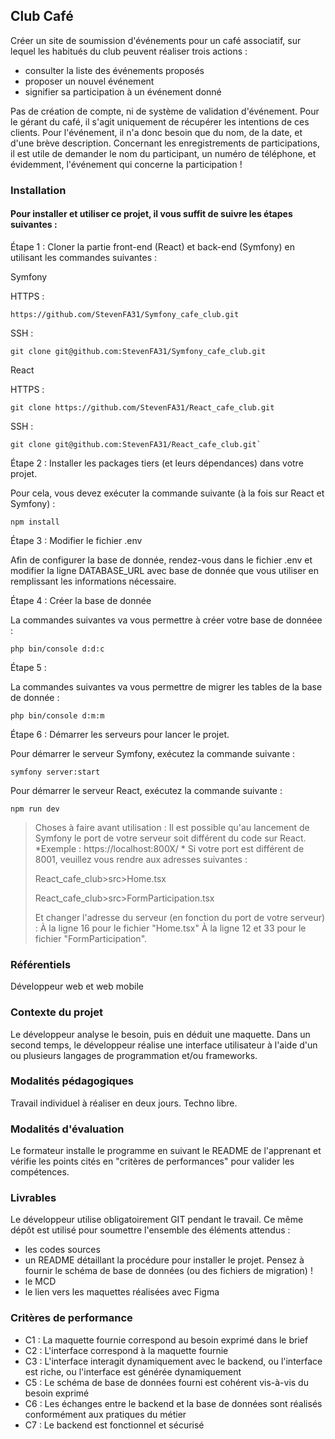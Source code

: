 ## Club Café

Créer un site de soumission d'événements pour un café associatif, sur lequel les habitués du club peuvent réaliser trois actions :

- consulter la liste des événements proposés
- proposer un nouvel événement
- signifier sa participation à un événement donné

Pas de création de compte, ni de système de validation d'événement. Pour le gérant du café, il s'agit uniquement de récupérer les intentions de ces clients. Pour l'événement, il n'a donc besoin que du nom, de la date, et d'une brève description. Concernant les enregistrements de participations, il est utile de demander le nom du participant, un numéro de téléphone, et évidemment, l'événement qui concerne la participation !

### Installation

#### Pour installer et utiliser ce projet, il vous suffit de suivre les étapes suivantes :

Étape 1 : Cloner la partie front-end (React) et back-end (Symfony) en utilisant les commandes suivantes :

Symfony 

HTTPS :

    https://github.com/StevenFA31/Symfony_cafe_club.git
    
SSH :

    git clone git@github.com:StevenFA31/Symfony_cafe_club.git

React 

HTTPS : 
    
    git clone https://github.com/StevenFA31/React_cafe_club.git
    
SSH : 

    git clone git@github.com:StevenFA31/React_cafe_club.git`

Étape 2 : Installer les packages tiers (et leurs dépendances) dans votre projet.

Pour cela, vous devez exécuter la commande suivante (à la fois sur React et Symfony) :

    npm install

Étape 3 : Modifier le fichier .env

Afin de configurer la base de donnée, rendez-vous dans le fichier .env et modifier la ligne DATABASE_URL avec base de donnée que vous utiliser en remplissant les informations nécessaire. 

Étape 4 : Créer la base de donnée

La commandes suivantes va vous permettre à créer votre base de donnéee :

    php bin/console d:d:c

Étape 5 : 

La commandes suivantes va vous permettre de migrer les tables de la base de donnée :

    php bin/console d:m:m

Étape 6 : Démarrer les serveurs pour lancer le projet.

Pour démarrer le serveur Symfony, exécutez la commande suivante :

    symfony server:start

Pour démarrer le serveur React, exécutez la commande suivante :

    npm run dev

>Choses à faire avant utilisation :
>Il est possible qu'au lancement de Symfony le port de votre serveur soit différent du code sur React.
>*Exemple : https://localhost:800X/ *
>Si votre port est différent de 8001, veuillez vous rendre aux adresses suivantes :
>
>   React_cafe_club>src>Home.tsx
>
>   React_cafe_club>src>FormParticipation.tsx
>
>Et changer l'adresse du serveur (en fonction du port de votre serveur) :
>À la ligne 16 pour le fichier "Home.tsx"
>À la ligne 12 et 33 pour le fichier "FormParticipation".

### Référentiels

Développeur web et web mobile

### Contexte du projet

Le développeur analyse le besoin, puis en déduit une maquette. Dans un second temps, le développeur réalise une interface utilisateur à l'aide d'un ou plusieurs langages de programmation et/ou frameworks.

### Modalités pédagogiques

Travail individuel à réaliser en deux jours. Techno libre.

### Modalités d'évaluation

Le formateur installe le programme en suivant le README de l'apprenant et vérifie les points cités en "critères de performances" pour valider les compétences.

### Livrables

Le développeur utilise obligatoirement GIT pendant le travail. Ce même dépôt est utilisé pour soumettre l'ensemble des éléments attendus :

- les codes sources
- un README détaillant la procédure pour installer le projet. Pensez à fournir le schéma de base de données (ou des fichiers de migration) !
- le MCD
- le lien vers les maquettes réalisées avec Figma

### Critères de performance

- C1 : La maquette fournie correspond au besoin exprimé dans le brief
- C2 : L'interface correspond à la maquette fournie
- C3 : L'interface interagit dynamiquement avec le backend, ou l'interface est riche, ou l'interface est générée dynamiquement
- C5 : Le schéma de base de données fourni est cohérent vis-à-vis du besoin exprimé
- C6 : Les échanges entre le backend et la base de données sont réalisés conformément aux pratiques du métier
- C7 : Le backend est fonctionnel et sécurisé

